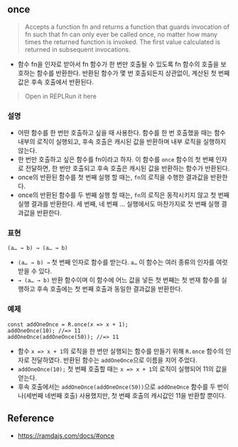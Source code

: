 ## once
> Accepts a function fn and returns a function that guards invocation of fn such that fn can only ever be called once, no matter how many times the returned function is invoked. The first value calculated is returned in subsequent invocations.
- 함수 fn을 인자로 받아서 fn 함수가 한 번만 호출될 수 있도록 fn 함수의 호출을 보호하는 함수를 반환한다. 반환된 함수가 몇 번 호출되든지 상관없이, 계산된 첫 번째 값은 후속 호출에서 반환된다.

> Open in REPLRun it here

### 설명
- 어떤 함수를 한 번만 호출하고 싶을 때 사용한다. 함수를 한 번 호출했을 때는 함수 내부의 로직이 실행되고, 후속 호출은 캐시된 값을 반환하며 내부 로직을 실행하지 않는다.
- 한 번만 호출하고 싶은 함수를 fn이라고 하자. 이 함수를 `once` 함수의 첫 번째 인자로 전달하면, 한 번만 호출되고 후속 호출은 캐시된 값을 반환하는 함수가 반환된다.
- once의 반환된 함수를 첫 번째 실행 할 때는, `fn`의 로직을 수행한 결과값을 반환한다.
- once의 반환된 함수를 두 번째 실행 할 때는, `fn`의 로직은 동작시키지 않고 첫 번째 실행 결과를 반환한다. 세 번째, 네 번째 ... 실행에서도 마찬가지로 첫 번째 실행 결과값을 반환한다.

### 표현
```
(a… → b) → (a… → b)
```
- `(a… → b) →` 첫 번째 인자로 함수를 받는다. `a…` 이 함수는 여러 종류의 인자를 여럿 받을 수 있다. 
- `→ (a… → b)` 반환 함수이며 이 함수에 어느 값을 넣든 첫 번째는 첫 번재 함수를 실행하고 후속 호출에는 첫 번째 호출과 동일한 결과값을 반환한다.

### 예제
```
const addOneOnce = R.once(x => x + 1);
addOneOnce(10); //=> 11
addOneOnce(addOneOnce(50)); //=> 11
```
- 함수 `x => x + 1`의 로직을 한 번만 실행되는 함수를 만들기 위해 `R.once` 함수의 인자로 전달하였다. 반환된 함수는 `addOneOnce`으로 이름을 지어 주었다.
- `addOneOnce(10);` 첫 번째 호출할 때는 `x => x + 1`의 로직이 실행되어 11의 값을 얻는다.
- 후속 호출에서는 `addOneOnce(addOneOnce(50))`으로 `addOneOnce` 함수를 두 번이나(세번째 네번째 호출) 사용했지만, 첫 번째 호출의 캐시값인 11을 반환할 뿐이다.

## Reference
- https://ramdajs.com/docs/#once
